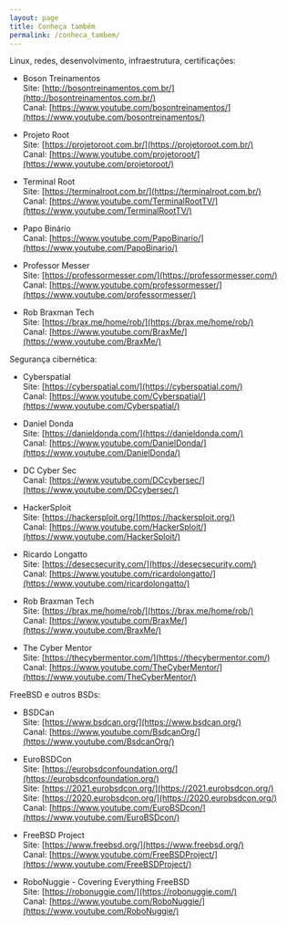 ```yaml
---
layout: page
title: Conheça também
permalink: /conheca_tambem/
---
```

Linux, redes, desenvolvimento, infraestrutura, certificações:

- Boson Treinamentos  
Site: [http://bosontreinamentos.com.br/](http://bosontreinamentos.com.br/)  
Canal: [https://www.youtube.com/bosontreinamentos/](https://www.youtube.com/bosontreinamentos/)  

- Projeto Root  
Site: [https://projetoroot.com.br/](https://projetoroot.com.br/)  
Canal: [https://www.youtube.com/projetoroot/](https://www.youtube.com/projetoroot/)

- Terminal Root  
Site: [https://terminalroot.com.br/](https://terminalroot.com.br/)  
Canal: [https://www.youtube.com/TerminalRootTV/](https://www.youtube.com/TerminalRootTV/)

- Papo Binário  
Canal: [https://www.youtube.com/PapoBinario/](https://www.youtube.com/PapoBinario/)  

- Professor Messer  
Site: [https://professormesser.com/](https://professormesser.com/)  
Canal: [https://www.youtube.com/professormesser/](https://www.youtube.com/professormesser/)  

- Rob Braxman Tech  
Site: [https://brax.me/home/rob/](https://brax.me/home/rob/)  
Canal: [https://www.youtube.com/BraxMe/](https://www.youtube.com/BraxMe/)  

Segurança cibernética:  

- Cyberspatial  
Site: [https://cyberspatial.com/](https://cyberspatial.com/)  
Canal: [https://www.youtube.com/Cyberspatial/](https://www.youtube.com/Cyberspatial/)  

- Daniel Donda  
Site: [https://danieldonda.com/](https://danieldonda.com/)  
Canal: [https://www.youtube.com/DanielDonda/](https://www.youtube.com/DanielDonda/)  

- DC Cyber Sec  
Canal: [https://www.youtube.com/DCcybersec/](https://www.youtube.com/DCcybersec/)  

- HackerSploit  
Site: [https://hackersploit.org/](https://hackersploit.org/)  
Canal: [https://www.youtube.com/HackerSploit/](https://www.youtube.com/HackerSploit/)  

- Ricardo Longatto  
Site: [https://desecsecurity.com/](https://desecsecurity.com/)  
Canal: [https://www.youtube.com/ricardolongatto/](https://www.youtube.com/ricardolongatto/)

- Rob Braxman Tech  
Site: [https://brax.me/home/rob/](https://brax.me/home/rob/)  
Canal: [https://www.youtube.com/BraxMe/](https://www.youtube.com/BraxMe/)  

- The Cyber Mentor  
Site: [https://thecybermentor.com/](https://thecybermentor.com/)  
Canal: [https://www.youtube.com/TheCyberMentor/](https://www.youtube.com/TheCyberMentor/)  

FreeBSD e outros BSDs:  

- BSDCan  
Site: [https://www.bsdcan.org/](https://www.bsdcan.org/)  
Canal: [https://www.youtube.com/BsdcanOrg/](https://www.youtube.com/BsdcanOrg/)  

- EuroBSDCon  
Site:  [https://eurobsdconfoundation.org/](https://eurobsdconfoundation.org/)  
Site: [https://2021.eurobsdcon.org/](https://2021.eurobsdcon.org/)  
Site: [https://2020.eurobsdcon.org/](https://2020.eurobsdcon.org/)  
Canal: [https://www.youtube.com/EuroBSDcon/](https://www.youtube.com/EuroBSDcon/)  

- FreeBSD Project  
Site: [https://www.freebsd.org/](https://www.freebsd.org/)  
Canal: [https://www.youtube.com/FreeBSDProject/](https://www.youtube.com/FreeBSDProject/)  

- RoboNuggie - Covering Everything FreeBSD  
Site: [https://robonuggie.com/](https://robonuggie.com/)  
Canal: [https://www.youtube.com/RoboNuggie/](https://www.youtube.com/RoboNuggie/)  







